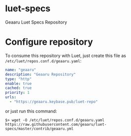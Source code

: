 # luet-specs
Geaaru Luet Specs Repository

# Configure repository

To consume this repository with Luet, just create this file as `/etc/luet/repos.conf.d/geaaru.yaml`:

```yaml
name: "geaaru"
description: "Geaaru Repository"
type: "http"
enable: true
cached: true
priority: 1
urls:
  - "https://geaaru.keybase.pub/luet-repo"
```

or just run this command:

```shell
$> wget -O /etc/luet/repos.conf.d/geaaru.yaml https://raw.githubusercontent.com/geaaru/luet-specs/master/contrib/geaaru.yml
```
